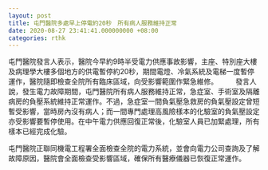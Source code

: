 ```yaml
---
layout: post
title: 屯門醫院多處早上停電約20秒　所有病人服務維持正常
date: 2020-08-27 23:41:41.000000000 +08:00
categories: rthk
---
```


屯門醫院發言人表示，醫院今早約9時半受電力供應事故影響，主座、特別座大樓及病理學大樓多個地方的供電暫停約20秒，期間電燈、冷氣系統及電梯一度暫停運作，醫院隨即檢查全院所有臨床區域，向受影響範圍作緊急維修。
　　 
發言人說，發生電力故障期間，屯門醫院所有病人服務維持正常，急症室、手術室及隔離病房的負壓系統維持正常運作。不過，急症室一間負氣壓急救房的負氣壓設定曾短暫受影響，當時房內沒有病人；而一間專門處理高風險樣本的化驗室的負氣壓設定亦受影響要暫停使用。在中午電力供應回復正常後，化驗室人員已加緊處理，所有樣本已經完成化驗。

屯門醫院正聯同機電工程署全面檢查全院的電力系統，並會向電力公司查詢及了解故障原因，醫院會全面檢查受影響區域，確保所有醫療儀器已恢復正常運作。
